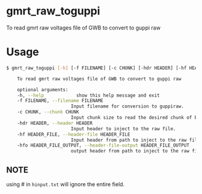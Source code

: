 # gmrt_raw_toguppi
To read gmrt raw voltages file of GWB to convert to guppi raw

# Usage
```bash
$ gmrt_raw_toguppi [-h] [-f FILENAME] [-c CHUNK] [-hdr HEADER] [-hf HEADER_FILE] [-hfo HEADER_FILE_OUTPUT]

    To read gmrt raw voltages file of GWB to convert to guppi raw

    optional arguments:
    -h, --help            show this help message and exit
    -f FILENAME, --filename FILENAME
                        Input filename for conversion to guppiraw.
    -c CHUNK, --chunk CHUNK
                        Input chunk size to read the desired chunk of byte.
    -hdr HEADER, --header HEADER
                        Input header to inject to the raw file.
    -hf HEADER_FILE, --header-file HEADER_FILE
                        Input header from path to inject to the raw file.
    -hfo HEADER_FILE_OUTPUT, --header-file-output HEADER_FILE_OUTPUT
                        output header from path to inject to the raw file.
```

NOTE
------

using # in `hinput.txt` will ignore the entire field.